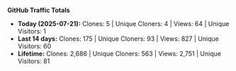 
**GitHub Traffic Totals**

- **Today (2025-07-21):** Clones: 5 | Unique Cloners: 4 | Views: 64 | Unique Visitors: 1
- **Last 14 days:** Clones: 175 | Unique Cloners: 93 | Views: 827 | Unique Visitors: 60
- **Lifetime:** Clones: 2,686 | Unique Cloners: 563 | Views: 2,751 | Unique Visitors: 81
